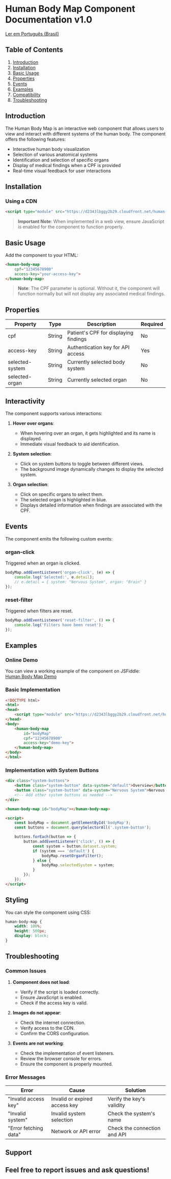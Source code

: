 # Human Body Map Component Documentation v1.0

[Ler em Português (Brasil)](./README-ptbr.md)

## Table of Contents
1. [Introduction](#introduction)
2. [Installation](#installation)
3. [Basic Usage](#basic-usage)
4. [Properties](#properties)
5. [Events](#events)
6. [Examples](#examples)
7. [Compatibility](#compatibility)
8. [Troubleshooting](#troubleshooting)

## Introduction

The Human Body Map is an interactive web component that allows users to view and interact with different systems of the human body. The component offers the following features:

- Interactive human body visualization
- Selection of various anatomical systems
- Identification and selection of specific organs
- Display of medical findings when a CPF is provided
- Real-time visual feedback for user interactions

## Installation

### Using a CDN
```html
<script type="module" src="https://d2343lbggy2b29.cloudfront.net/human-body-map-illustration-[version].js"></script>
```

> **Important Note**: When implemented in a web view, ensure JavaScript is enabled for the component to function properly.

## Basic Usage

Add the component to your HTML:

```html
<human-body-map
    cpf="12345678900"
    access-key="your-access-key">
</human-body-map>
```

> **Note**: The CPF parameter is optional. Without it, the component will function normally but will not display any associated medical findings.

## Properties

| Property         | Type   | Description                                   | Required |
|------------------|--------|-----------------------------------------------|----------|
| cpf              | String | Patient's CPF for displaying findings         | No       |
| access-key       | String | Authentication key for API access             | Yes      |
| selected-system  | String | Currently selected body system                | No       |
| selected-organ   | String | Currently selected organ                      | No       |

## Interactivity

The component supports various interactions:

1. **Hover over organs**:
   - When hovering over an organ, it gets highlighted and its name is displayed.
   - Immediate visual feedback to aid identification.

2. **System selection**:
   - Click on system buttons to toggle between different views.
   - The background image dynamically changes to display the selected system.

3. **Organ selection**:
   - Click on specific organs to select them.
   - The selected organ is highlighted in blue.
   - Displays detailed information when findings are associated with the CPF.

## Events

The component emits the following custom events:

### organ-click
Triggered when an organ is clicked.

```javascript
bodyMap.addEventListener('organ-click', (e) => {
    console.log('Selected:', e.detail);
    // e.detail = { system: "Nervous System", organ: "Brain" }
});
```

### reset-filter
Triggered when filters are reset.

```javascript
bodyMap.addEventListener('reset-filter', () => {
    console.log('Filters have been reset');
});
```

## Examples

### Online Demo
You can view a working example of the component on JSFiddle:  
[Human Body Map Demo](https://jsfiddle.net/sysnee/zv9tbhsm/3/)

### Basic Implementation
```html
<!DOCTYPE html>
<html>
<head>
    <script type="module" src="https://d2343lbggy2b29.cloudfront.net/human-body-map-illustration-1.0.0.js"></script>
</head>
<body>
    <human-body-map
        id="bodyMap"
        cpf="12345678900"
        access-key="demo-key">
    </human-body-map>
</body>
</html>
```

### Implementation with System Buttons
```html
<div class="system-buttons">
    <button class="system-button" data-system="default">Overview</button>
    <button class="system-button" data-system="Nervous System">Nervous System</button>
    <!-- Add other system buttons as needed -->
</div>

<human-body-map id="bodyMap"></human-body-map>

<script>
    const bodyMap = document.getElementById('bodyMap');
    const buttons = document.querySelectorAll('.system-button');

    buttons.forEach(button => {
        button.addEventListener('click', () => {
            const system = button.dataset.system;
            if (system === 'default') {
                bodyMap.resetOrganFilter();
            } else {
                bodyMap.selectedSystem = system;
            }
        });
    });
</script>
```

## Styling

You can style the component using CSS:

```css
human-body-map {
    width: 100%;
    height: 500px;
    display: block;
}
```

## Troubleshooting

### Common Issues

1. **Component does not load**:
   - Verify if the script is loaded correctly.
   - Ensure JavaScript is enabled.
   - Check if the access key is valid.

2. **Images do not appear**:
   - Check the internet connection.
   - Verify access to the CDN.
   - Confirm the CORS configuration.

3. **Events are not working**:
   - Check the implementation of event listeners.
   - Review the browser console for errors.
   - Ensure the component is properly mounted.

### Error Messages

| Error                 | Cause                                | Solution                         |
|-----------------------|--------------------------------------|----------------------------------|
| "Invalid access key"  | Invalid or expired access key        | Verify the key's validity        |
| "Invalid system"      | Invalid system selection             | Check the system's name          |
| "Error fetching data" | Network or API error                 | Check the connection and API     |

## Support

Feel free to report issues and ask questions!  
--- 
